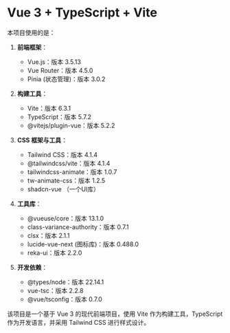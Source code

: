 # Vue 3 + TypeScript + Vite

本项目使用的是：
1. **前端框架**：
   - Vue.js：版本 3.5.13
   - Vue Router：版本 4.5.0
   - Pinia (状态管理)：版本 3.0.2

2. **构建工具**：
   - Vite：版本 6.3.1
   - TypeScript：版本 5.7.2
   - @vitejs/plugin-vue：版本 5.2.2

3. **CSS 框架与工具**：
   - Tailwind CSS：版本 4.1.4
   - @tailwindcss/vite：版本 4.1.4
   - tailwindcss-animate：版本 1.0.7
   - tw-animate-css：版本 1.2.5
   - shadcn-vue （一个UI库）

4. **工具库**：
   - @vueuse/core：版本 13.1.0
   - class-variance-authority：版本 0.7.1
   - clsx：版本 2.1.1
   - lucide-vue-next (图标库)：版本 0.488.0
   - reka-ui：版本 2.2.0

5. **开发依赖**：
   - @types/node：版本 22.14.1
   - vue-tsc：版本 2.2.8
   - @vue/tsconfig：版本 0.7.0

该项目是一个基于 Vue 3 的现代前端项目，使用 Vite 作为构建工具，TypeScript 作为开发语言，并采用 Tailwind CSS 进行样式设计。

